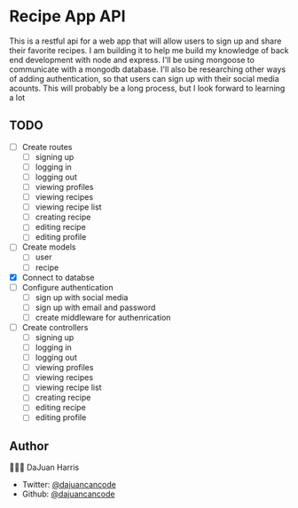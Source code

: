 # Recipe App API

This is a restful api for a web app that will allow users to sign up and share their favorite recipes. I am building it to help me build my knowledge of back end development with node and express. I'll be using mongoose to communicate with a mongodb database. I'll also be researching other ways of adding authentication, so that users can sign up with their social media acounts. This will probably be a long process, but I look forward to learning a lot

## TODO

- [ ] Create routes
  - [ ] signing up
  - [ ] logging in
  - [ ] logging out
  - [ ] viewing profiles
  - [ ] viewing recipes
  - [ ] viewing recipe list
  - [ ] creating recipe
  - [ ] editing recipe
  - [ ] editing profile
- [ ] Create models
  - [ ] user
  - [ ] recipe
- [x] Connect to databse
- [ ] Configure authentication
  - [ ] sign up with social media
  - [ ] sign up with email and password
  - [ ] create middleware for authenrication
- [ ] Create controllers
  - [ ] signing up
  - [ ] logging in
  - [ ] logging out
  - [ ] viewing profiles
  - [ ] viewing recipes
  - [ ] viewing recipe list
  - [ ] creating recipe
  - [ ] editing recipe
  - [ ] editing profile

## Author

👨🏽‍💻 DaJuan Harris

- Twitter: [@dajuancancode](www.twitter.com/dajuancancode)
- Github: [@dajuancancode](www.github.com/dajuancancode)